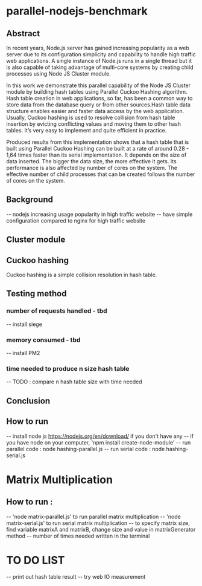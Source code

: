 # parallel-nodejs-benchmark

## Abstract

In recent years, Node.js server has gained increasing popularity as a web server due to its configuration simplicity and capability to handle high traffic web applications. A single instance of Node.js runs in a single thread but it is also capable of taking advantage of multi-core systems by creating child processes using Node JS Cluster module.

In this work we demonstrate this parallel capability of the Node JS Cluster module by building hash tables using Parallel Cuckoo Hashing algorithm. Hash table creation in web applications, so far, has been a common way to store data from the database query or from other sources.Hash table data structure enables easier and faster data access by the web application. Usually, Cuckoo hashing is used to resolve collision from hash table insertion by evicting conflicting values and moving them to other hash tables. It’s very easy to implement and quite efficient in practice.

Produced results from this implementation shows that a hash table that is built using Parallel Cuckoo Hashing can be built at a rate of around 0.28 - 1,64 times faster than its serial implementation. It depends on the size of data inserted. The bigger the data size, the more
effective it gets. Its performance is also affected by number of cores on the system. The effective number of child processes that can be created follows the number of cores on the system.

## Background

-- nodejs increasing usage popularity in high traffic website
-- have simple configuration compared to nginx for high traffic website

## Cluster module


## Cuckoo hashing

Cuckoo hashing is a simple collision resolution in hash table.

## Testing method

### number of requests handled - tbd

-- install siege

### memory consumed - tbd

-- install PM2

### time needed to produce n size hash table

-- TODO : compare n hash table size with time needed

## Conclusion

## How to run
-- install node js https://nodejs.org/en/download/ if you don't have any
-- if you have node on your computer, 'npm install create-node-module'
-- run parallel code : node hashing-parallel.js
-- run serial code : node hashing-serial.js


# Matrix Multiplication

## How to run :
-- 'node matrix-parallel.js' to run parallel matrix multiplication
-- 'node matrix-serial.js' to run serial matrix multiplication
-- to specify matrix size, find variable matrixA and matrixB, change size and value in matrixGenerator method
-- number of times needed written in the terminal

# TO DO LIST
-- print out hash table result
-- try web IO measurement
